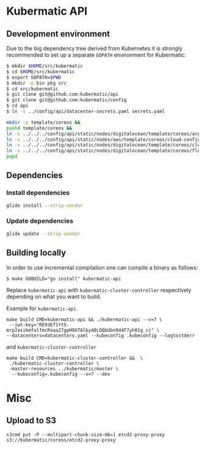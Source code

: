 # Kubermatic API

## Development environment

Due to the big dependency tree derived from Kubernetes it is strongly recommended to set up a separate `GOPATH` environment for Kubermatic:

```bash
$ mkdir $HOME/src/kubermatic
$ cd $HOME/src/kubermatic
$ export GOPATH=$PWD
$ mkdir -p bin pkg src
$ cd src/kubermatic
$ git clone git@github.com:kubermatic/api
$ git clone git@github.com:kubermatic/config
$ cd api
$ ln -s ../config/api/datacenter-secrets.yaml secrets.yaml

mkdir -p template/coreos &&
pushd template/coreos &&
ln -s ../../../config/api/static/nodes/digitalocean/template/coreos/arptables.service arptables.service &&
ln -s ../../../config/api/static/nodes/aws/template/coreos/cloud-config-node.yaml aws-cloud-config-node.yaml &&
ln -s ../../../config/api/static/nodes/digitalocean/template/coreos/cloud-config-node.yaml do-cloud-config-node.yaml &&
ln -s ../../../config/api/static/nodes/digitalocean/template/coreos/floating-ip.service floating-ip.service &&
popd
```

## Dependencies

### Install dependencies

```bash
glide install --strip-vendor
```

### Update dependencies

```bash
glide update --strip-vendor
```

## Building locally

In order to use incremental compilation one can compile a binary as follows:
```
$ make GOBUILD="go install" kubermatic-api
```
Replace `kubermatic-api` with `kubermatic-cluster-controller` respectively depending on what you want to build.

Example for `kubermatic-api`

```
make build CMD=kubermatic-api && ./kubermatic-api --v=7 \
 --jwt-key="RE93Ef1Yt5-mrp2asikmfalfmcRaaa27gpH8hTAlby48LQQbUbn9d4F7yh01g_cc" \
--datacenters=datacenters.yaml --kubeconfig .kubeconfig --logtostderr
```

and `kubermatic-cluster-controller`

```
make build CMD=kubermatic-cluster-controller &&  \
 ./kubermatic-cluster-controller \
 -master-resources ../kubermatic/master \
  --kubeconfig=.kubeconfig --v=7 --dev
```


# Misc

## Upload to S3

```
s3cmd put -P --multipart-chunk-size-mb=1 etcd2-proxy-proxy s3://kubermatic/coreos/etcd2-proxy-proxy
```
